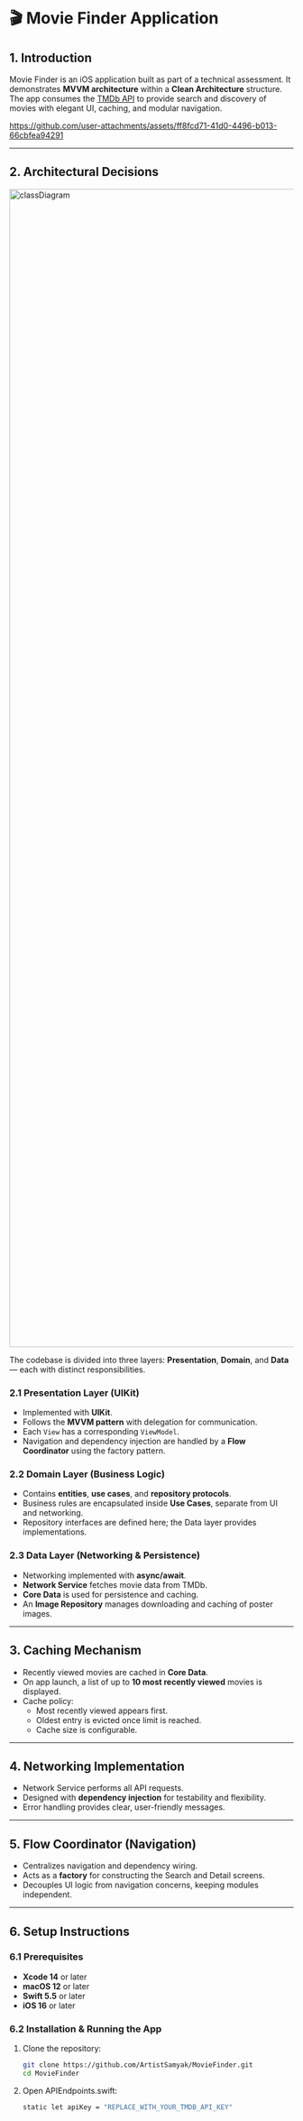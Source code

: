 # 🎬 Movie Finder Application

## 1. Introduction
Movie Finder is an iOS application built as part of a technical assessment. It demonstrates **MVVM architecture** within a **Clean Architecture** structure. The app consumes the [TMDb API](https://www.themoviedb.org/documentation/api) to provide search and discovery of movies with elegant UI, caching, and modular navigation.




https://github.com/user-attachments/assets/ff8fcd71-41d0-4496-b013-66cbfea94291




---

## 2. Architectural Decisions

<img width="3456" height="2054" alt="classDiagram" src="https://github.com/user-attachments/assets/edabc5aa-614c-419f-b254-d73c4396765d" />


The codebase is divided into three layers: **Presentation**, **Domain**, and **Data** — each with distinct responsibilities.

### 2.1 Presentation Layer (UIKit)
- Implemented with **UIKit**.
- Follows the **MVVM pattern** with delegation for communication.
- Each `View` has a corresponding `ViewModel`.
- Navigation and dependency injection are handled by a **Flow Coordinator** using the factory pattern.

### 2.2 Domain Layer (Business Logic)
- Contains **entities**, **use cases**, and **repository protocols**.
- Business rules are encapsulated inside **Use Cases**, separate from UI and networking.
- Repository interfaces are defined here; the Data layer provides implementations.

### 2.3 Data Layer (Networking & Persistence)
- Networking implemented with **async/await**.
- **Network Service** fetches movie data from TMDb.
- **Core Data** is used for persistence and caching.
- An **Image Repository** manages downloading and caching of poster images.

---

## 3. Caching Mechanism
- Recently viewed movies are cached in **Core Data**.
- On app launch, a list of up to **10 most recently viewed** movies is displayed.
- Cache policy:
  - Most recently viewed appears first.
  - Oldest entry is evicted once limit is reached.
  - Cache size is configurable.

---

## 4. Networking Implementation
- Network Service performs all API requests.
- Designed with **dependency injection** for testability and flexibility.
- Error handling provides clear, user-friendly messages.

---

## 5. Flow Coordinator (Navigation)
- Centralizes navigation and dependency wiring.
- Acts as a **factory** for constructing the Search and Detail screens.
- Decouples UI logic from navigation concerns, keeping modules independent.

---

## 6. Setup Instructions

### 6.1 Prerequisites
- **Xcode 14** or later  
- **macOS 12** or later  
- **Swift 5.5** or later
- **iOS 16** or later  

### 6.2 Installation & Running the App
1. Clone the repository:
   ```bash
   git clone https://github.com/ArtistSamyak/MovieFinder.git
   cd MovieFinder
2. Open APIEndpoints.swift:
   ```bash
   static let apiKey = "REPLACE_WITH_YOUR_TMDB_API_KEY"


